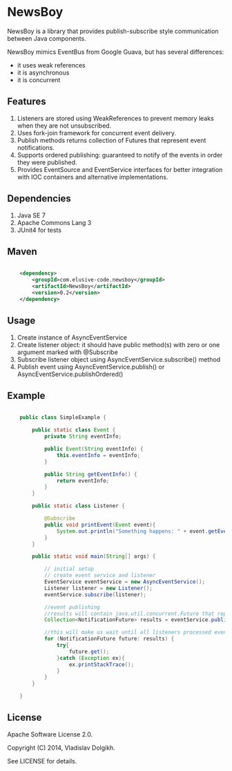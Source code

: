 # NewsBoy

NewsBoy is a library that provides publish-subscribe style communication between Java components.

NewsBoy mimics EventBus from Google Guava, but has several differences:

- it uses weak references
- it is asynchronous
- it is concurrent

## Features

1. Listeners are stored using WeakReferences to prevent memory leaks when they are not unsubscribed.
2. Uses fork-join framework for concurrent event delivery.
3. Publish methods returns collection of Futures that represent event notifications.
4. Supports ordered publishing: guaranteed to notify of the events in order they were published.
5. Provides EventSource and EventService interfaces for better integration with IOC containers and alternative implementations.

## Dependencies
1. Java SE 7
2. Apache Commons Lang 3
3. JUnit4 for tests

## Maven
```xml

    <dependency>
        <groupId>com.elusive-code.newsboy</groupId>
        <artifactId>NewsBoy</artifactId>
        <version>0.2</version>
    </dependency>

```

## Usage

1. Create instance of AsyncEventService
2. Create listener object: it should have public method(s) with zero or one argument marked with @Subscribe
3. Subscribe listener object using AsyncEventService.subscribe() method
4. Publish event using AsyncEventService.publish() or AsyncEventService.publishOrdered()

## Example

```Java

    public class SimpleExample {

        public static class Event {
            private String eventInfo;

            public Event(String eventInfo) {
                this.eventInfo = eventInfo;
            }

            public String getEventInfo() {
                return eventInfo;
            }
        }

        public static class Listener {

            @Subscribe
            public void printEvent(Event event){
                System.out.println("Something happens: " + event.getEventInfo());
            }
        }

        public static void main(String[] args) {

            // initial setup
            // create event service and listener
            EventService eventService = new AsyncEventService();
            Listener listener = new Listener();
            eventService.subscribe(listener);

            //event publishing
            //results will contain java.util.concurrent.Future that represent notifications
            Collection<NotificationFuture> results = eventService.publish(new Event("Some event"));

            //this will make us wait until all listeners processed event
            for (NotificationFuture future: results) {
                try{
                    future.get();
                }catch (Exception ex){
                    ex.printStackTrace();
                }
            }
        }

    }

```

## License

Apache Software License 2.0.

Copyright (C) 2014, Vladislav Dolgikh.

See LICENSE for details.

